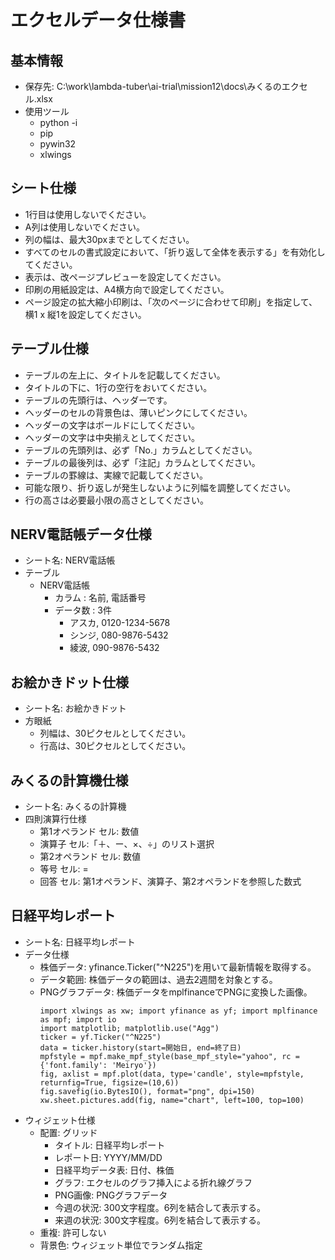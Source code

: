 # エクセルデータ仕様書

## 基本情報
- 保存先: C:\work\lambda-tuber\ai-trial\mission12\docs\みくるのエクセル.xlsx
- 使用ツール
    - python -i
    - pip
    - pywin32
    - xlwings


## シート仕様
- 1行目は使用しないでください。
- A列は使用しないでください。
- 列の幅は、最大30pxまでとしてください。
- すべてのセルの書式設定において、「折り返して全体を表示する」を有効化してください。
- 表示は、改ページプレビューを設定してください。
- 印刷の用紙設定は、A4横方向で設定してください。
- ページ設定の拡大縮小印刷は、「次のページに合わせて印刷」を指定して、横1 x 縦1を設定してください。


## テーブル仕様
- テーブルの左上に、タイトルを記載してください。
- タイトルの下に、1行の空行をおいてください。
- テーブルの先頭行は、ヘッダーです。
- ヘッダーのセルの背景色は、薄いピンクにしてください。
- ヘッダーの文字はボールドにしてください。
- ヘッダーの文字は中央揃えとしてください。
- テーブルの先頭列は、必ず「No.」カラムとしてください。
- テーブルの最後列は、必ず「注記」カラムとしてください。
- テーブルの罫線は、実線で記載してください。
- 可能な限り、折り返しが発生しないように列幅を調整してください。
- 行の高さは必要最小限の高さとしてください。


## NERV電話帳データ仕様
- シート名: NERV電話帳
- テーブル
    - NERV電話帳
        - カラム : 名前, 電話番号
        - データ数 : 3件
            - アスカ, 0120-1234-5678
            - シンジ, 080-9876-5432
            - 綾波, 090-9876-5432


## お絵かきドット仕様
- シート名: お絵かきドット
- 方眼紙
  - 列幅は、30ピクセルとしてください。
  - 行高は、30ピクセルとしてください。
    

## みくるの計算機仕様
- シート名: みくるの計算機
- 四則演算行仕様
  - 第1オペランド セル: 数値
  - 演算子 セル:「＋、ー、×、÷」のリスト選択
  - 第2オペランド セル: 数値
  - 等号 セル: =
  - 回答 セル: 第1オペランド、演算子、第2オペランドを参照した数式


## 日経平均レポート
- シート名: 日経平均レポート
- データ仕様
  - 株価データ: yfinance.Ticker("^N225")を用いて最新情報を取得する。
  - データ範囲: 株価データの範囲は、過去2週間を対象とする。
  - PNGグラフデータ: 株価データをmplfinanceでPNGに変換した画像。  
      ```変換コード
      import xlwings as xw; import yfinance as yf; import mplfinance as mpf; import io
      import matplotlib; matplotlib.use("Agg") 
      ticker = yf.Ticker("^N225")
      data = ticker.history(start=開始日, end=終了日)
      mpfstyle = mpf.make_mpf_style(base_mpf_style="yahoo", rc = {'font.family': 'Meiryo'})
      fig, axlist = mpf.plot(data, type='candle', style=mpfstyle, returnfig=True, figsize=(10,6))
      fig.savefig(io.BytesIO(), format="png", dpi=150)
      xw.sheet.pictures.add(fig, name="chart", left=100, top=100)
      ```
- ウィジェット仕様
  - 配置: グリッド
      - タイトル: 日経平均レポート
      - レポート日: YYYY/MM/DD 
      - 日経平均データ表: 日付、株価
      - グラフ: エクセルのグラフ挿入による折れ線グラフ
      - PNG画像: PNGグラフデータ
      - 今週の状況: 300文字程度。6列を結合して表示する。
      - 来週の状況: 300文字程度。6列を結合して表示する。
  - 重複: 許可しない
  - 背景色: ウィジェット単位でランダム指定
